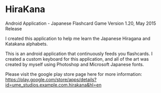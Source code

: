# HiraKana
Android Application - Japanese Flashcard Game 
Version 1.20, May 2015 Release

I created this application to help me learn the Japanese Hiragana and Katakana alphabets.

This is an android application that continuously feeds you flashcards. I created a custom keyboard for this application, and all of the art was created by myself using Photoshop and Microsoft Japanese fonts.

Please visit the google play store page here for more information: https://play.google.com/store/apps/details?id=ume_studios.example.com.hirakana&hl=en
